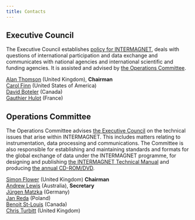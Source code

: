 ```yaml
---
title: Contacts
---
```


## Executive Council

The Executive Council establishes [policy for INTERMAGNET](/_includes/index/principles.html), deals with questions of international participation and data exchange and communicates with national agencies and international scientific and funding agencies. It is assisted and advised by [the Operations Committee](#operations-committee).

[Alan Thomson](/members/AlanThomson.md) (United Kingdom), **Chairman**  
[Carol Finn](/members/CarolFinn.md) (United States of America)  
[David Boteler](/members/DavidBoteler.md) (Canada)  
[Gauthier Hulot](/members/GauthierHulot.md) (France)  

## Operations Committee

The Operations Committee advises [the Executive Council](#executive-council) on the technical issues that arise within INTERMAGNET. This includes matters relating to instrumentation, data processing and communications. The Committee is also responsible for establishing and maintaining standards and formats for the global exchange of data under the INTERMAGNET programme, for designing and publishing [the INTERMAGNET Technical Manual](http://www.intermagnet.org/publication-software/technicalsoft-eng.php) and producing [the annual CD-ROM/DVD](http://www.intermagnet.org/data-donnee/cdrom/cddata-eng.php).

[Simon Flower](/members/SimonFlower.md) (United Kingdom)  **Chairman**  
[Andrew Lewis](/members/AndrewLewis.md) (Australia), **Secretary**  
[Jürgen Matzka](/members/JurgenMatzka.md) (Germany)  
[Jan Reda](/members/JanReda.md) (Poland)  
[Benoit St-Louis](/members/BenoitStLouis.md) (Canada)  
[Chris Turbitt](/members/ChrisTurbitt.md) (United Kingdom)  
